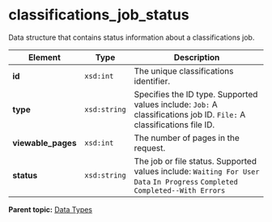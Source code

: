 # classifications\_job\_status

Data structure that contains status information about a classifications job.

|Element|Type|Description|
|-------|----|-----------|
|**id** |`xsd:int` | The unique classifications identifier. |
|**type** |`xsd:string` | Specifies the ID type. Supported values include: `Job:` A classifications job ID. `File:` A classifications file ID. |
|**viewable\_pages** |`xsd:int` | The number of pages in the request. |
|**status** |`xsd:string` | The job or file status. Supported values include:  `Waiting For User Data`  `In Progress`  `Completed`  `Completed--With Errors` |

**Parent topic:** [Data Types](../data_types/classifications_data_types.md)

